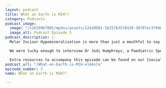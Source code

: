 ```yaml
---
layout: podcast
title: What on Earth is MIH?!
category: Podcasts
podcast_image:
  image: "/v1635967885/mpdss/assets/12420581-1625763578428-38767ec3794bc_qwafzs.jpg"
  image_alt: Podcast Episode 5
podcast_description: |-
  Molar Incisor Hypomineralisation is more than just a mouthful to say - it is a dental condition that affects around 1 in 5 people in the UK! This condition can significantly affect a child's quality of life, however, not many members of the public (and dentists) know about it.

  We were lucky enough to interview Dr Judi Humphreys, a Paediatric Specialist based at the University of Liverpool, about this condition. She has dedicated her postdoctorate research to the management of MIH, and is looking to improve clinical guidelines. This episode acts as a nice summary of all that is MIH, including diagnosis, treatment, and causes.

  Extra resources to accompany this episode can be found on our [social media](https://www.instagram.com/mpdssoc/) and [linktree](https://linktr.ee/Mpdssoc) @MPDSSOC
podcast_url: "/What-on-Earth-is-MIH-e144sla"
episode_number: 5
name: What on Earth is MIH?!

---
```

